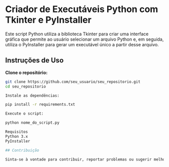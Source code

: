 # Criador de Executáveis Python com Tkinter e PyInstaller

Este script Python utiliza a biblioteca Tkinter para criar uma interface gráfica que permite ao usuário selecionar um arquivo Python e, em seguida, utiliza o PyInstaller para gerar um executável único a partir desse arquivo.

## Instruções de Uso

**Clone o repositório:**
   ```bash
   git clone https://github.com/seu_usuario/seu_repositorio.git
   cd seu_repositorio
   
Instale as dependências:

pip install -r requirements.txt

Execute o script:

python nome_do_script.py

Requisitos
Python 3.x
PyInstaller

## Contribuição

Sinta-se à vontade para contribuir, reportar problemas ou sugerir melhorias. Basta abrir uma issue ou enviar um pull request.


